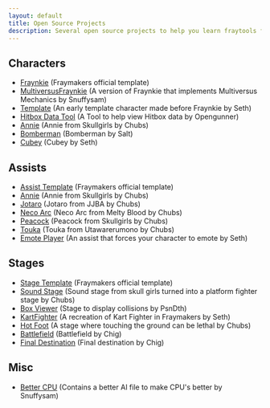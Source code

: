 ```yaml
---
layout: default
title: Open Source Projects
description: Several open source projects to help you learn fraytools from existing examples
---
```


## Characters
- [Fraynkie](https://cdn.mcleodgaming.com/fraytools/downloads/17745ac3/fraymakers-character-template-0.1.4.zip) (Fraymakers official template)
- [MultiversusFraynkie](https://drive.google.com/file/d/1sQLuVh10P-GMW39pY5D5OFSeeJXabsh-/view) (A version of Fraynkie that implements Multiversus Mechanics by Snuffysam)
- [Template](https://github.com/Sethbones/Fraymakers-Workshop-Source-Repo/tree/main/Characters/Template%20(Beta)) (An early template character made before Fraynkie by Seth)
- [Hitbox Data Tool](https://cdn.discordapp.com/attachments/1113595183733420142/1113596203075113120/Frame_Data_and_Hitbox_Data_Source_File.zip) (A Tool to help view Hitbox data by Opengunner)
- [Annie](https://github.com/aJewelofRarity/FraymakersProjects/tree/master/Characters/AnnieCharacter) (Annie from Skullgirls by Chubs)
- [Bomberman](https://drive.google.com/file/d/1wS34f1HFs3mZeUpAxUKdHGSACERFdEH4/view?usp=sharing) (Bomberman by Salt)
- [Cubey](https://github.com/Sethbones/Fraymakers-Workshop-Source-Repo/tree/main/Characters/Cubey) (Cubey by Seth)

## Assists
- [Assist Template](https://cdn.mcleodgaming.com/fraytools/downloads/17745ac3/fraymakers-assist-template-0.1.3.zip) (Fraymakers official template)
- [Annie](https://github.com/aJewelofRarity/FraymakersProjects/tree/master/Assists/Annie) (Annie from Skullgirls by Chubs)
- [Jotaro](https://github.com/aJewelofRarity/FraymakersProjects/tree/master/Assists/Jotaro) (Jotaro from JJBA by Chubs)
- [Neco Arc](https://github.com/aJewelofRarity/FraymakersProjects/tree/master/Assists/NecoArc) (Neco Arc from Melty Blood by Chubs)
- [Peacock](https://github.com/aJewelofRarity/FraymakersProjects/tree/master/Assists/Peacock) (Peacock from Skullgirls by Chubs)
- [Touka](https://github.com/aJewelofRarity/FraymakersProjects/tree/master/Assists/Touka) (Touka from Utawarerumono by Chubs)
- [Emote Player](https://github.com/Sethbones/Fraymakers-Workshop-Source-Repo/tree/main/Misc/Emote%20Player) (An assist that forces your character to emote by Seth)

## Stages
- [Stage Template](https://cdn.mcleodgaming.com/fraytools/downloads/17745ac3/fraymakers-stage-template-0.1.0.zip) (Fraymakers official template)
- [Sound Stage](https://github.com/aJewelofRarity/FraymakersProjects/tree/master/Stages/SoundStageNew) (Sound stage from skull girls turned into a platform fighter stage by Chubs)
- [Box Viewer](https://github.com/PsnDth/BoxViewer) (Stage to display collisions by PsnDth)
- [KartFighter](https://github.com/Sethbones/Fraymakers-Workshop-Source-Repo/tree/main/Stages/KartFighter) (A recreation of Kart Fighter in Fraymakers by Seth)
- [Hot Foot](https://github.com/aJewelofRarity/FraymakersProjects/tree/master/Stages/FloorIsLava) (A stage where touching the ground can be lethal by Chubs)
- [Battlefield](https://github.com/Chig00/Fraymakers/tree/main/Battlefield) (Battlefield by Chig)
- [Final Destination](https://github.com/Chig00/Fraymakers/tree/main/Final%20Destination) (Final destination by Chig)

## Misc
- [Better CPU](https://drive.google.com/file/d/1T14Z72PwVzYPEohmvGtYq8cYYXFCTU1N/view?usp=sharing) (Contains a better AI file to make CPU's better by Snuffysam)
